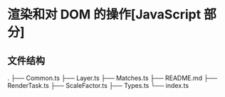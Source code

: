 # 渲染和对 DOM 的操作[JavaScript 部分]

## 文件结构

.
├── Common.ts
├── Layer.ts
├── Matches.ts
├── README.md
├── RenderTask.ts
├── ScaleFactor.ts
├── Types.ts
└── index.ts
